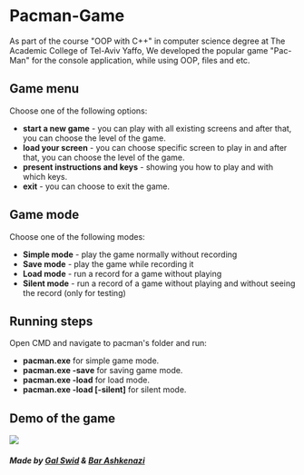 # Pacman-Game
As part of the course "OOP with C++" in computer science degree at The Academic College of Tel-Aviv Yaffo, 
We developed the popular game "Pac-Man" for the console application, while using OOP, files and etc.

## Game menu
Choose one of the following options:
* **start a new game** - you can play with all existing screens and after that, you can choose the level of the game. 
* **load your screen** - you can choose specific screen to play in and after that, you can choose the level of the game. 
* **present instructions and keys** - showing you how to play and with which keys. 
* **exit** - you can choose to exit the game.

## Game mode
Choose one of the following modes:
* **Simple mode** - play the game normally without recording
* **Save mode** - play the game while recording it
* **Load mode** - run a record for a game without playing
* **Silent mode** - run a record of a game without playing and without seeing the record (only for testing)

## Running steps
Open CMD and navigate to pacman's folder and run:
 * **pacman.exe** for simple game mode.
 * **pacman.exe -save** for saving game mode.
 * **pacman.exe -load** for load mode.
 * **pacman.exe -load [-silent]** for silent mode.
 
## Demo of the game
![](https://s4.gifyu.com/images/Demo-Pac-Man.gif)

##### Made by [Gal Swid](https://github.com/GalSwid) & [Bar Ashkenazi](https://github.com/barashken)  
